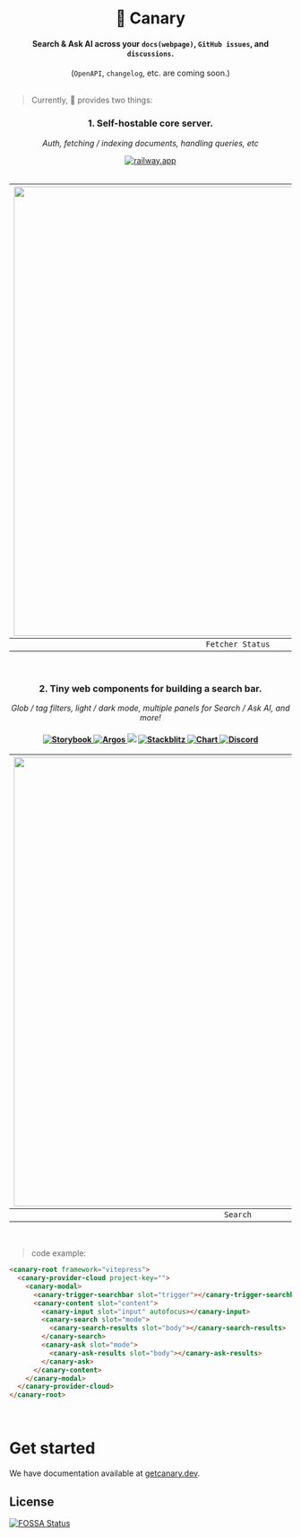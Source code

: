 <h1 align="center">
  🐤 Canary
</h1>

<div align="center">
  <h4>
    Search & Ask AI across your <code>docs(webpage)</code>, <code>GitHub issues</code>, and <code>discussions</code>.
  </h4>
  (<code>OpenAPI</code>, <code>changelog</code>, etc. are coming soon.)
</div>

<br />

> Currently, 🐤 provides two things:

<div align="center">
  <h3>1. Self-hostable core server.</h3>
  <p></p>
  <div><em>Auth, fetching / indexing documents, handling queries, etc</em></div>
  <p></p>
</div>

<div align="center">
  <a href="https://railway.app/template/UAbYX1?referralCode=IQ76H8" target="_blank">
    <img src="https://railway.app/button.svg" alt="railway.app">
  </a>
</div>

<br />

<div align="center">

| <img width="800px" src="https://github.com/user-attachments/assets/29f6b777-4a88-4f71-95ef-d4c43ca729a2"></img> | <img width="800px" src="https://github.com/user-attachments/assets/e1dde42f-2643-4982-9014-b003313acc7a"></img> |
| --------------------------------------------------------------------------------------------------------------- | --------------------------------------------------------------------------------------------------------------- |
| <div align="center"><code>Fetcher Status</code></div>                                                           | <div align="center"><code>Crawler Status</code></div>                                                           |

</div>

<br />

<div align="center">
  <h3>2. Tiny web components for building a search bar.</h3>
  <p></p>
  <div><em>Glob / tag filters, light / dark mode, multiple panels for Search / Ask AI, and more!</em></div>
  <p></p>
</div>

<h4 align="center">
  <a href="https://storybook.getcanary.dev" target="_blank">
    <img src="https://raw.githubusercontent.com/storybooks/brand/master/badge/badge-storybook.svg" alt="Storybook">
  </a>
  <a href="https://app.argos-ci.com/yujonglee" target="_blank">
    <img src="https://argos-ci.com/badge.svg" alt="Argos">
  </a>
<a href="https://app.fossa.com/projects/git%2Bgithub.com%2Ffastrepl%2Fcanary?ref=badge_shield" alt="FOSSA Status"><img src="https://app.fossa.com/api/projects/git%2Bgithub.com%2Ffastrepl%2Fcanary.svg?type=shield"/></a>
  <a href="https://stackblitz.com/edit/canary?file=index.html" target="_blank">
    <img src="https://developer.stackblitz.com/img/open_in_stackblitz_small.svg" alt="Stackblitz">
  </a>
  <a href="https://getcanary.dev/docs/why.html#tiny-components-that-works-anywhere" target="_blank">
    <img src="https://img.shields.io/badge/size_comparison-black?labelColor=black" alt="Chart">
  </a>
  <a href="https://discord.gg/Y8bJkzuQZU" target="_blank">
    <img src="https://img.shields.io/static/v1?label=Join%20our&message=Discord&color=blue&logo=Discord&style=flat" alt="Discord">
  </a>
</h4>

<div align="center">

| <img width="800px" src="https://github.com/user-attachments/assets/3515b768-d451-4f93-a102-f64138b887d9"></img> | <img width="800px" src="https://github.com/user-attachments/assets/75b258c9-a1e5-4255-8e7e-d80f54c95c56"></img> |
| --------------------------------------------------------------------------------------------------------------- | --------------------------------------------------------------------------------------------------------------- |
| <div align="center"><code>Search</code></div>                                                                   | <div align="center"><code>Ask AI</code></div>                                                                   |

</div>

<br/>

> code example:

```html
<canary-root framework="vitepress">
  <canary-provider-cloud project-key="">
    <canary-modal>
      <canary-trigger-searchbar slot="trigger"></canary-trigger-searchbar>
      <canary-content slot="content">
        <canary-input slot="input" autofocus></canary-input>
        <canary-search slot="mode">
          <canary-search-results slot="body"></canary-search-results>
        </canary-search>
        <canary-ask slot="mode">
          <canary-ask-results slot="body"></canary-ask-results>
        </canary-ask>
      </canary-content>
    </canary-modal>
  </canary-provider-cloud>
</canary-root>
```

<br />

# Get started

We have documentation available at [getcanary.dev](https://getcanary.dev).


## License
[![FOSSA Status](https://app.fossa.com/api/projects/git%2Bgithub.com%2Ffastrepl%2Fcanary.svg?type=large)](https://app.fossa.com/projects/git%2Bgithub.com%2Ffastrepl%2Fcanary?ref=badge_large)